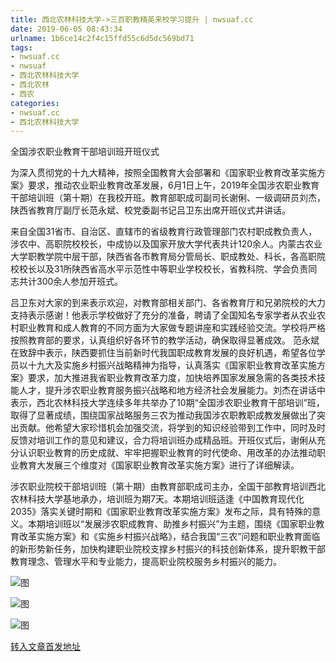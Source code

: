 ```yaml
---
title: 西北农林科技大学->三百职教精英来校学习提升 | nwsuaf.cc
date: 2019-06-05 08:43:34
urlname: 1b6ce14c2f4c15ffd55c6d5dc569bd71
tags: 
- nwsuaf.cc
- nwsuaf
- 西北农林科技大学
- 西北农林
- 西农
categories:
- nwsuaf.cc
- 西北农林科技大学
---
```



全国涉农职业教育干部培训班开班仪式

为深入贯彻党的十九大精神，按照全国教育大会部署和《国家职业教育改革实施方案》要求，推动农业职业教育改革发展，6月1日上午，2019年全国涉农职业教育干部培训班（第十期）在我校开班。教育部职成司副司长谢俐、一级调研员刘杰，陕西省教育厅副厅长范永斌、校党委副书记吕卫东出席开班仪式并讲话。

来自全国31省市、自治区、直辖市的省级教育行政管理部门农村职成教负责人，涉农中、高职院校校长，中成协以及国家开放大学代表共计120余人。内蒙古农业大学职教学院中层干部，陕西省各市教育局分管局长、职成教处、科长，各高职院校校长以及31所陕西省高水平示范性中等职业学校校长，省教科院、学会负责同志共计300余人参加开班式。

吕卫东对大家的到来表示欢迎，对教育部相关部门、各省教育厅和兄弟院校的大力支持表示感谢！他表示学校做好了充分的准备，聘请了全国知名专家学者从农业农村职业教育和成人教育的不同方面为大家做专题讲座和实践经验交流。学校将严格按照教育部的要求，认真组织好各环节的教学活动，确保取得显著成效。 范永斌在致辞中表示，陕西要抓住当前新时代我国职成教育发展的良好机遇，希望各位学员以十九大及实施乡村振兴战略精神为指导，认真落实《国家职业教育改革实施方案》要求，加大推进我省职业教育改革力度，加快培养国家发展急需的各类技术技能人才，提升涉农职业教育服务振兴战略和地方经济社会发展能力。刘杰在讲话中表示，西北农林科技大学连续多年共举办了10期“全国涉农职业教育干部培训”班，取得了显著成绩，围绕国家战略服务三农为推动我国涉农职教职成教发展做出了突出贡献。他希望大家珍惜机会加强交流，将学到的知识经验带到工作中，同时及时反馈对培训工作的意见和建议，合力将培训班办成精品班。开班仪式后，谢俐从充分认识职业教育的历史成就、牢牢把握职业教育的时代使命、用改革的办法推动职业教育大发展三个维度对《国家职业教育改革实施方案》进行了详细解读。

涉农职业院校干部培训班（第十期）由教育部职成司主办，全国干部教育培训西北农林科技大学基地承办，培训班为期7天。本期培训班适逢《中国教育现代化2035》落实关键时期和《国家职业教育改革实施方案》发布之际，具有特殊的意义。本期培训班以“发展涉农职成教育、助推乡村振兴”为主题，围绕《国家职业教育改革实施方案》和《实施乡村振兴战略》，结合我国“三农”问题和职业教育面临的新形势新任务，加快构建职业院校支撑乡村振兴的科技创新体系，提升职教干部教育理念、管理水平和专业能力，提高职业院校服务乡村振兴的能力。



![图](https://news.nwsuaf.edu.cn/images/content/2019-06/20190604164626279204.jpg)

![图](https://news.nwsuaf.edu.cn/images/content/2019-06/20190604164244779732.jpg)

![图](https://news.nwsuaf.edu.cn/images/content/2019-06/20190604164258748831.jpg)

[转入文章首发地址](https://news.nwsuaf.edu.cn/xnxw/90045.htm)